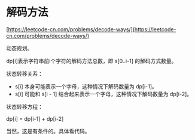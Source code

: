 # 解码方法

[https://leetcode-cn.com/problems/decode-ways/](https://leetcode-cn.com/problems/decode-ways/)

动态规划。

dp[i]表示字符串前i个字符的解码方法总数，即 s[0..i-1] 的解码方式数量。

状态转移关系：

- s[i] 本身可能表示一个字母，这种情况下解码数量为 dp[i-1]。
- s[i] 可能和 s[i - 1] 结合起来表示一个字母，这种情况下解码数量为 dp[i-2]。

状态转移方程：

dp[i] = dp[i-1] + dp[i-2]

当然，这是有条件的。具体看代码。